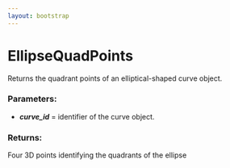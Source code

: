 ```yaml
---
layout: bootstrap
---
```


# EllipseQuadPoints

Returns the quadrant points of an elliptical-shaped curve object.
        

### Parameters:

- ***curve_id*** = identifier of the curve object.
        

### Returns:


Four 3D points identifying the quadrants of the ellipse
        
